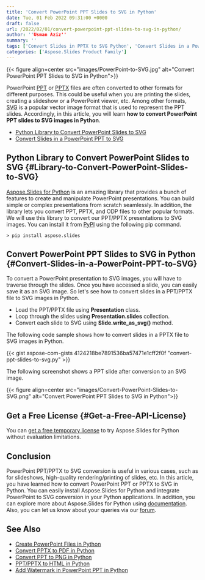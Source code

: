 ```yaml
---
title: 'Convert PowerPoint PPT Slides to SVG in Python'
date: Tue, 01 Feb 2022 09:31:00 +0000
draft: false
url: /2022/02/01/convert-powerpoint-ppt-slides-to-svg-in-python/
author: ''Usman Aziz''
summary: ''
tags: ['Convert Slides in PPTX to SVG Python', 'Convert Slides in a PowerPoint PPT to SVG Python', 'Python Library to Convert PowerPoint Slides to SVG', 'Python PPTX Converter Library']
categories: ['Aspose.Slides Product Family']
---
```




{{< figure align=center src="images/PowerPoint-to-SVG.jpg" alt="Convert PowerPoint PPT Slides to SVG in Python">}}


PowerPoint [PPT][1] or [PPTX][2] files are often converted to other formats for different purposes. This could be useful when you are printing the slides, creating a slideshow or a PowerPoint viewer, etc. Among other formats, [SVG][3] is a popular vector image format that is used to represent the PPT slides. Accordingly, in this article, you will learn **how to convert PowerPoint PPT slides to SVG images in Python**.

*   [Python Library to Convert PowerPoint Slides to SVG][4]
*   [Convert Slides in a PowerPoint PPT to SVG][5]

## Python Library to Convert PowerPoint Slides to SVG {#Library-to-Convert-PowerPoint-Slides-to-SVG}

[Aspose.Slides for Python][6] is an amazing library that provides a bunch of features to create and manipulate PowerPoint presentations. You can build simple or complex presentations from scratch seamlessly. In addition, the library lets you convert PPT, PPTX, and ODP files to other popular formats. We will use this library to convert our PPT/PPTX presentations to SVG images. You can install it from [PyPI][7] using the following pip command.

```
> pip install aspose.slides
```

## Convert PowerPoint PPT Slides to SVG in Python {#Convert-Slides-in-a-PowerPoint-PPT-to-SVG}

To convert a PowerPoint presentation to SVG images, you will have to traverse through the slides. Once you have accessed a slide, you can easily save it as an SVG image. So let's see how to convert slides in a PPT/PPTX file to SVG images in Python.

*   Load the PPT/PPTX file using **Presentation** class.
*   Loop through the slides using **Presentation.slides** collection.
*   Convert each slide to SVG using **Slide.write\_as\_svg()** method.

The following code sample shows how to convert slides in a PPTX file to SVG images in Python.

{{< gist aspose-com-gists 4124218be7891536ba57471e1cff2f0f "convert-ppt-slides-to-svg.py" >}}

The following screenshot shows a PPT slide after conversion to an SVG image.



{{< figure align=center src="images/Convert-PowerPoint-Slides-to-SVG.png" alt="Convert PowerPoint PPT Slides to SVG in Python">}}


## Get a Free License {#Get-a-Free-API-License}

You can [get a free temporary license][8] to try Aspose.Slides for Python without evaluation limitations.

## Conclusion

PowerPoint PPT/PPTX to SVG conversion is useful in various cases, such as for slideshows, high-quality rendering/printing of slides, etc. In this article, you have learned how to convert PowerPoint PPT or PPTX to SVG in Python. You can easily install Aspose.Slides for Python and integrate PowerPoint to SVG conversion in your Python applications. In addition, you can explore more about Aspose.Slides for Python using [documentation][9]. Also, you can let us know about your queries via our [forum][10].

## See Also

*   [Create PowerPoint Files in Python][11]
*   [Convert PPTX to PDF in Python][12]
*   [Convert PPT to PNG in Python][13]
*   [PPT/PPTX to HTML in Python][14]
*   [Add Watermark in PowerPoint PPT in Python][15]




[1]: https://docs.fileformat.com/presentation/ppt
[2]: https://docs.fileformat.com/presentation/pptx
[3]: https://docs.fileformat.com/page-description-language/svg/
[4]: #Library-to-Convert-PowerPoint-Slides-to-SVG
[5]: #Convert-Slides-in-a-PowerPoint-PPT-to-SVG
[6]: https://products.aspose.com/slides/python-net
[7]: https://pypi.org/project/aspose.slides/
[8]: https://purchase.aspose.com/temporary-license
[9]: https://docs.aspose.com/slides/python-net/
[10]: https://forum.aspose.com/
[11]: https://blog.aspose.com/2021/12/31/create-powerpoint-presentations-in-python/
[12]: https://blog.aspose.com/2021/12/28/convert-pptx-ppt-to-pdf-python/
[13]: https://blog.aspose.com/2021/12/29/convert-ppt-to-png-in-python/
[14]: https://blog.aspose.com/2021/12/16/convert-ppt-to-html-in-python/
[15]: https://blog.aspose.com/2022/02/09/add-watermark-to-powerpoint-ppt-in-python/




